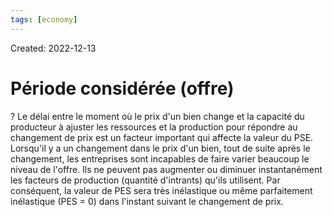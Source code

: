 ```yaml
---
tags: [economy]
---
```

Created: 2022-12-13

# Période considérée (offre)
?
Le délai entre le moment où le prix d'un bien change et la capacité du producteur à ajuster les ressources et la production pour répondre au changement de prix est un facteur important qui affecte la valeur du PSE.
Lorsqu'il y a un changement dans le prix d'un bien, tout de suite après le changement, les entreprises sont incapables de faire varier beaucoup le niveau de l'offre. Ils ne peuvent pas augmenter ou diminuer instantanément les facteurs de production (quantité d'intrants) qu'ils utilisent. Par conséquent, la valeur de PES sera très inélastique ou même parfaitement inélastique (PES = 0) dans l'instant suivant le changement de prix.
<!--SR:!2024-03-14,163,230-->
